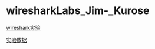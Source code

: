 # wiresharkLabs_Jim-_Kurose
<a href="https://gaia.cs.umass.edu/kurose_ross/wireshark.php/">wireshark实验</a>

<a href = "http://gaia.cs.umass.edu/wireshark-labs/wiresharktraces.zip">实验数据</a>
